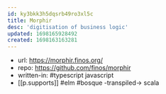 ```yaml
---
id: ky3bkk3h5dqsrb49ro3xl5c
title: Morphir
desc: 'digitisation of business logic'
updated: 1698165928492
created: 1698163163281
---
```


- url: https://morphir.finos.org/
- repo: https://github.com/finos/morphir
- written-in: #typescript javascript
- [[p.supports]] #elm #bosque -transpiled-> scala